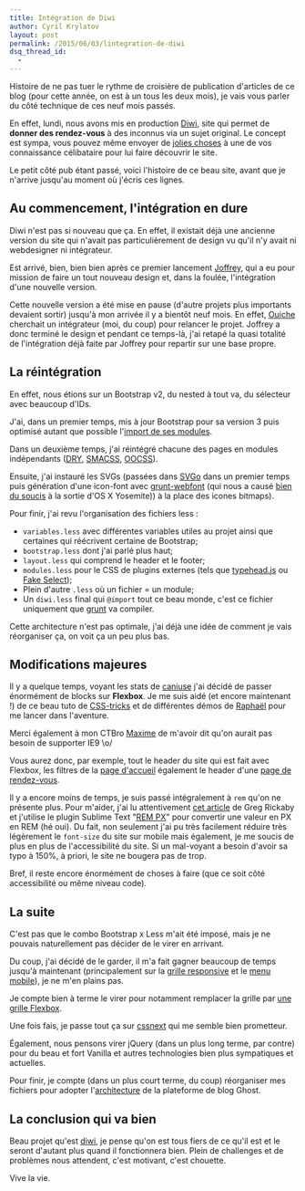 ```yaml
---
title: Intégration de Diwi
author: Cyril Krylatov
layout: post
permalink: /2015/06/03/lintegration-de-diwi
dsq_thread_id:
  - 
---
```


Histoire de ne pas tuer le rythme de croisière de publication d'articles de ce blog (pour cette année, on est à un tous les deux mois), je vais vous parler du côté technique de ces neuf mois passés.

<!--more-->

En effet, lundi, nous avons mis en production [Diwi](https://diwi.com), site qui permet de **donner des rendez-vous** à des inconnus via un sujet original. Le concept est sympa, vous pouvez même envoyer de [jolies choses](https://diwi.com/invitation) à une de vos connaissance célibataire pour lui faire découvrir le site.

Le petit côté pub étant passé, voici l'histoire de ce beau site, avant que je n'arrive jusqu'au moment où j'écris ces lignes.

## Au commencement, l'intégration en dure

Diwi n'est pas si nouveau que ça. En effet, il existait déjà une ancienne version du site qui n'avait pas particulièrement de design vu qu'il n'y avait ni webdesigner ni intégrateur.

Est arrivé, bien, bien bien après ce premier lancement [Joffrey](https://twitter.com/joffrey), qui a eu pour mission de faire un tout nouveau design et, dans la foulée, l'intégration d'une nouvelle version.

Cette nouvelle version a été mise en pause (d'autre projets plus importants devaient sortir) jusqu'à mon arrivée il y a bientôt neuf mois. En effet, [Ouiche](http://ouichelorraine.com) cherchait un intégrateur (moi, du coup) pour relancer le projet.
Joffrey a donc terminé le design et pendant ce temps-là, j'ai retapé la quasi totalité de l'intégration déjà faite par Joffrey pour repartir sur une base propre.

## La réintégration

En effet, nous étions sur un Bootstrap v2, du nested à tout va, du sélecteur avec beaucoup d'IDs.

J'ai, dans un premier temps, mis à jour Bootstrap pour sa version 3 puis optimisé autant que possible l'[import de ses modules](https://gist.github.com/DaPo/930c9172d11323ac8fd7).

Dans un deuxième temps, j'ai réintégré chacune des pages en modules indépendants ([DRY](http://www.vanseodesign.com/css/dry-principles/), [SMACSS](https://smacss.com/), [OOCSS](http://www.smashingmagazine.com/2011/12/12/an-introduction-to-object-oriented-css-oocss/)).

Ensuite, j'ai instauré les SVGs (passées dans [SVGo](https://github.com/svg/svgo) dans un premier temps puis génération d'une icon-font avec [grunt-webfont](https://github.com/sapegin/grunt-webfont) (qui nous a causé [bien du soucis](https://github.com/sapegin/grunt-webfont/issues/189) à la sortie d'OS X Yosemite)) à la place des icones bitmaps).

Pour finir, j'ai revu l'organisation des fichiers less : 

- `variables.less` avec différentes variables utiles au projet ainsi que certaines qui réécrivent certaine de Bootstrap;
- `bootstrap.less` dont j'ai parlé plus haut;
- `layout.less` qui comprend le header et le footer;
- `modules.less` pour le CSS de plugins externes (tels que [typehead.js](https://twitter.github.io/typeahead.js/) ou [Fake Select](http://darklg.github.io/JavaScriptUtilities/jquery.html#jq-fake-select));
- Plein d'autre `.less` où un fichier = un module;
- Un `diwi.less` final qui `@import` tout ce beau monde, c'est ce fichier uniquement que [grunt](http://gruntjs.com/) va compiler.

Cette architecture n'est pas optimale, j'ai déjà une idée de comment je vais réorganiser ça, on voit ça un peu plus bas.

## Modifications majeures

Il y a quelque temps, voyant les stats de [caniuse](http://caniuse.com/#feat=flexbox) j'ai décidé de passer énormément de blocks sur **Flexbox**. Je me suis aidé (et encore maintenant !) de ce beau tuto de [CSS-tricks](https://css-tricks.com/snippets/css/a-guide-to-flexbox/) et de différentes démos de [Raphaël](http://jackintheflexbox.tumblr.com/) pour me lancer dans l'aventure.

Merci également à mon CTBro [Maxime](https://twitter.com/Maxime) de m'avoir dit qu'on aurait pas besoin de supporter IE9 \o/

Vous aurez donc, par exemple, tout le header du site qui est fait avec Flexbox, les filtres de la [page d'accueil](https://diwi.com) également le header d'une [page de rendez-vous](https://diwi.com/diwi/34).

Il y a encore moins de temps, je suis passé intégralement à `rem` qu'on ne présente plus. Pour m'aider, j'ai lu attentivement [cet article](http://gregrickaby.com/using-the-golden-ratio-and-rems/) de Greg Rickaby et j'utilise le plugin Sublime Text "[REM PX](https://packagecontrol.io/packages/REM%20PX)" pour convertir une valeur en PX en REM (hé oui).
Du fait, non seulement j'ai pu très facilement réduire très légèrement le `font-size` du site sur mobile mais également, je me soucis de plus en plus de l'accessibilité du site. Si un mal-voyant a besoin d'avoir sa typo à 150%, à priori, le site ne bougera pas de trop.

Bref, il reste encore énormément de choses à faire (que ce soit côté accessibilité ou même niveau code).

## La suite

C'est pas que le combo Bootstrap x Less m'ait été imposé, mais je ne pouvais naturellement pas décider de le virer en arrivant.

Du coup, j'ai décidé de le garder, il m'a fait gagner beaucoup de temps jusqu'à maintenant (principalement sur la [grille responsive](http://getbootstrap.com/css/#grid) et le [menu mobile](http://getbootstrap.com/components/#navbar)), je ne m'en plains pas.

Je compte bien à terme le virer pour notamment remplacer la grille par [une grille Flexbox](http://www.meetsally.com/).

Une fois fais, je passe tout ça sur [cssnext](http://cssnext.io) qui me semble bien prometteur.

Également, nous pensons virer jQuery (dans un plus long terme, par contre) pour du beau et fort Vanilla et autres technologies bien plus sympatiques et actuelles.

Pour finir, je compte (dans un plus court terme, du coup) réorganiser mes fichiers pour adopter l'[architecture](http://dev.ghost.org/css-at-ghost/) de la plateforme de blog Ghost.

## La conclusion qui va bien

Beau projet qu'est [diwi](https://diwi.com), je pense qu'on est tous fiers de ce qu'il est et le seront d'autant plus quand il fonctionnera bien. Plein de challenges et de problèmes nous attendent, c'est motivant, c'est chouette.

Vive la vie.